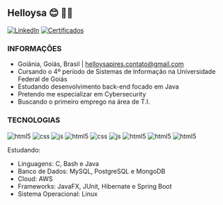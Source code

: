 ## Helloysa 😊 👋🏼
  [![LinkedIn](https://img.shields.io/badge/LinkedIn-0077B5?style=for-the-badge&logo=linkedin&logoColor=white)](https://www.linkedin.com/in/helloysa/)   [![Certificados](https://img.shields.io/badge/Academia-fff?style=for-the-badge&logo=academia&logoColor=black)](https://drive.google.com/drive/u/1/folders/1QyiImYlrUj-kGFv_r4NqFxr1RNRYyuYy) 
  
### INFORMAÇÕES
- Goiânia, Goiás, Brasil | helloysapires.contato@gmail.com
- Cursando o 4º período de Sistemas de Informação na Universidade Federal de Goiás  
- Estudando desenvolvimento back-end focado em Java
- Pretendo me especializar em Cybersecurity
- Buscando o primeiro emprego na área de T.I.

### TECNOLOGIAS  

<img align="center" alt="html5" src="https://img.shields.io/badge/Java-ED8B00?style=for-the-badge&logo=java&logoColor=white" /> <img align="center" alt="css" src="https://img.shields.io/badge/C-00599C?style=for-the-badge&logo=c&logoColor=white" /> <img align="center" alt="js" src="https://img.shields.io/badge/Spring-6DB33F?style=for-the-badge&logo=spring&logoColor=white" /> <img align="center" alt="html5" src="https://img.shields.io/badge/MySQL-00000F?style=for-the-badge&logo=mysql&logoColor=white" />  <img align="center" alt="css" src="https://img.shields.io/badge/PostgreSQL-316192?style=for-the-badge&logo=postgresql&logoColor=white" /> <img align="center" alt="js"  src="https://img.shields.io/badge/Hibernate-59666C?style=for-the-badge&logo=Hibernate&logoColor=white" /> <img align="center" alt="html5" src="https://img.shields.io/badge/Linux-FCC624?style=for-the-badge&logo=linux&logoColor=black" /> <img align="center" alt="html5" src="https://img.shields.io/badge/GIT-E44C30?style=for-the-badge&logo=git&logoColor=white" />  <img align="center" alt="html5" src="https://img.shields.io/badge/GNU%20Bash-4EAA25?style=for-the-badge&logo=GNU%20Bash&logoColor=white" /> 

  Estudando: 
- Linguagens: C, Bash e Java
- Banco de Dados: MySQL, PostgreSQL e MongoDB
- Cloud: AWS
- Frameworks: JavaFX, JUnit, Hibernate e Spring Boot
- Sistema Operacional: Linux





 
 
